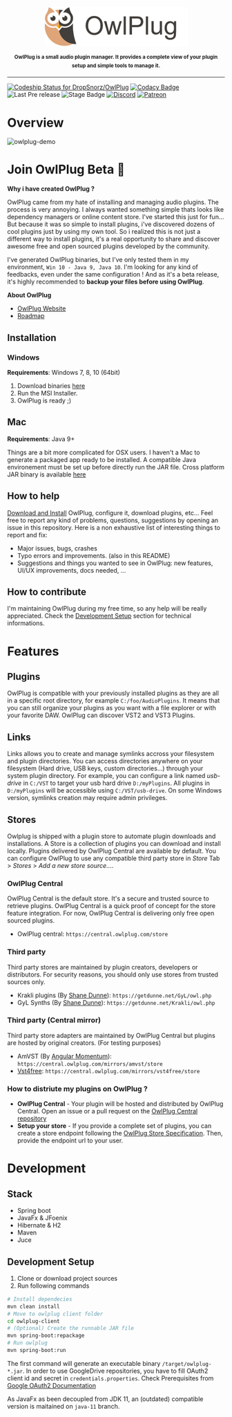  
<p align="center">
<img src="doc/owlplug-logo.png">
</p>
<p align="center">
<sup>
<b>OwlPlug is a small audio plugin manager. It provides a complete view of your plugin setup and simple tools to manage it.</b>
</sup>
</p>

---

[ ![Codeship Status for DropSnorz/OwlPlug](https://app.codeship.com/projects/29447280-727d-0136-a8a6-3675cf281030/status?branch=master)](https://app.codeship.com/projects/299436)
[![Codacy Badge](https://api.codacy.com/project/badge/Grade/e6b8ee875daa4f74b5bf1cc8fee6df63)](https://www.codacy.com?utm_source=github.com&amp;utm_medium=referral&amp;utm_content=DropSnorz/OwlPlug&amp;utm_campaign=Badge_Grade_Dashboard)
![Last Pre release](https://img.shields.io/github/release-date-pre/dropsnorz/owlplug.svg)
![Stage Badge](https://img.shields.io/badge/stage-beta-blue.svg)
[![Discord](https://img.shields.io/badge/chat-on%20discord-%237289DA.svg)](https://discord.gg/nEdHAMB)
[![Patreon](https://img.shields.io/badge/patreon-donate-%23F96854.svg?logo=patreon&logoColor=white&logoWidth=10)](https://www.patreon.com/owlplug)


# Overview

![owlplug-demo](http://dropsnorz.com/projects/owlplug/owlplug.gif)

# Join OwlPlug Beta  :rocket:

**Why i have created OwlPlug ?** 

OwlPlug came from my hate of installing and managing audio plugins. The process is very annoying. I always wanted something simple thats looks like dependency managers or online content store. I've started this just for fun... But because it was so simple to install plugins, i've discovered dozens of cool plugins just by using my own tool. So i realized this is not just a different way to install plugins, it's a real opportunity to share and discover awesome free and open sourced plugins developed by the community. 

I've generated OwlPlug binaries, but I've only tested them in my environment, `Win 10 - Java 9, Java 10`. I'm looking for any kind of feedbacks, even under the same configuration ! And as it's a beta release, it's highly recommended to **backup your files before using OwlPlug**.

**About OwlPlug**
* [OwlPlug Website](https://owlplug.com)
* [Roadmap](https://owlplug.com/roadmap)


## Installation

### Windows

**Requirements**: Windows 7, 8, 10 (64bit)

1. Download binaries [here](http://github.com/dropsnorz/owlplug/releases)
2. Run the MSI Installer.
3. OwlPlug is ready ;)

## Mac

**Requirements**: Java 9+

Things are a bit more complicated for OSX users. I haven't a Mac to generate a packaged app ready to be installed. A compatible Java environement must be set up before directly run the JAR file. Cross platform JAR binary is available [here](http://github.com/dropsnorz/owlplug/releases)


## How to help

[Download and Install](https://github.com/DropSnorz/OwlPlug/releases) OwlPlug, configure it, download plugins, etc... Feel free to report any kind of problems, questions, suggestions by opening an issue in this repository. Here is a non exhaustive list of interesting things to report and fix:

* Major issues, bugs, crashes
* Typo errors and improvements. (also in this README)
* Suggestions and things you wanted to see in OwlPlug: new features, UI/UX improvements, docs needed, ...


## How to contribute

I'm maintaining OwlPlug during my free time, so any help will be really appreciated. Check the [Development Setup](#development-setup) section for technical informations.

# Features

## Plugins

OwlPlug is compatible with your previously installed plugins as they are all in a specific root directory, for example `C:/foo/AudioPlugins`. It means that you can still organize your plugins as you want with a file explorer or with your favorite DAW. 
OwlPlug can discover VST2 and VST3 Plugins. 

## Links

Links allows you to create and manage symlinks accross your filesystem and plugin directories. You can access directories anywhere on your filesystem (Hard drive, USB keys, custom directories...) through your system plugin directory. For example, you can configure a link named *usb-drive* in `C:/VST` to target your usb hard drive `D:/myPlugins`. All plugins in `D:/myPlugins` will be accessible using `C:/VST/usb-drive`. On some Windows version, symlinks creation may require admin privileges.

## Stores 

Owlplug is shipped with a plugin store to automate plugin downloads and installations. A Store is a collection of plugins you can download and install locally. Plugins delivered by OwlPlug Central are available by default. You can configure OwlPlug to use any compatible third party store in *Store* Tab > *Stores* > *Add a new store source...*.


### OwlPlug Central

OwlPlug Central is the default store. It's a secure and trusted source to retrieve plugins. OwlPlug Central is a quick proof of concept for the store feature integration. For now, OwlPlug Central is delivering only free open sourced plugins.

* OwlPlug central: `https://central.owlplug.com/store`

### Third party

Third party stores are maintained by plugin creators, developers or distributors. For security reasons, you should only use stores from trusted sources only.

* Krakli plugins (By [Shane Dunne](http://getdunne.net/wiki/doku.php)): `https://getdunne.net/GyL/owl.php`
* GyL Synths (By [Shane Dunne](http://getdunne.net/wiki/doku.php)): `https://getdunne.net/Krakli/owl.php`


### Third party (Central mirror)

Third party store adapters are maintained by OwlPlug Central but plugins are hosted by original creators. (For testing purposes)

* AmVST (By [Angular Momentum](http://www.amvst.com/)): `https://central.owlplug.com/mirrors/amvst/store`
* [Vst4free](http://vst4free.com): `https://central.owlplug.com/mirrors/vst4free/store`

### How to distriute my plugins on OwlPlug ?

* **OwlPlug Central** - Your plugin will be hosted and distributed by OwlPlug Central. Open an issue or a pull request on the [OwlPlug Central repository](https://github.com/owlplug/central)
* **Setup your store** - If you provide a complete set of plugins, you can create a store endpoint following the [OwlPlug Store Specification](https://github.com/DropSnorz/OwlPlug/blob/master/doc/ThirdParty_Store_Specification.md). Then, provide the endpoint url to your user.

# Development

## Stack

* Spring boot
* JavaFx & JFoenix
* Hibernate & H2
* Maven
* Juce


## Development Setup

1. Clone or download project sources
2. Run following commands
```sh
# Install dependecies
mvn clean install
# Move to owlplug client folder
cd owlplug-client
# (Optional) Create the runnable JAR file
mvn spring-boot:repackage
# Run owlplug
mvn spring-boot:run
```
The first command will generate an executable binary `/target/owlplug-*.jar`. In order to use GoogleDrive repositories, you have to fill OAuth2 client id and secret in `credentials.properties`. Check Prerequisites from [Google OAuth2 Documentation](https://developers.google.com/identity/protocols/OAuth2InstalledApp#prerequisites)

As JavaFx as been decoupled from JDK 11, an (outdated) compatible version is maitained on `java-11` branch.


